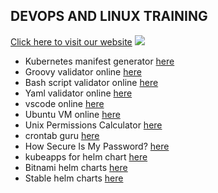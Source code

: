 ## DEVOPS AND LINUX TRAINING
[Click here to visit our website](https://www.devopseasylearning.com/)
![](/images/devops-pipeline.JPG)


- Kubernetes manifest generator [here](https://k8syaml.com)
- Groovy validator online [here](https://onecompiler.com/groovy)
- Bash script validator online [here](https://replit.com/languages/bash)
- Yaml validator online [here](http://www.yamllint.com)
- vscode online [here](https://vscode.dev)
- Ubuntu VM online [here](https://linuxcontainers.org/lxd/try-it)
- Unix Permissions Calculator [here](http://permissions-calculator.org)
- crontab guru [here](https://crontab.guru)
- How Secure Is My Password? [here](https://www.security.org/how-secure-is-my-password/)
- kubeapps for helm chart [here](https://hub.kubeapps.com)
- Bitnami helm charts [here](https://github.com/bitnami/charts)
- Stable helm charts [here](https://github.com/helm/charts/tree/master/stabl)
